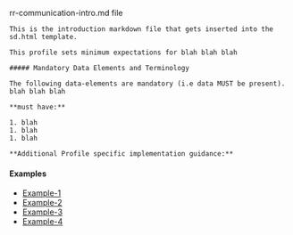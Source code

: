 rr-communication-intro.md file

    This is the introduction markdown file that gets inserted into the sd.html template.

    This profile sets minimum expectations for blah blah blah

    ##### Mandatory Data Elements and Terminology

    The following data-elements are mandatory (i.e data MUST be present). blah blah blah

    **must have:**

    1. blah
    1. blah
    1. blah

    **Additional Profile specific implementation guidance:**

#### Examples

- [Example-1](Communication-rr-example-1.html)
- [Example-2](Communication-rr-example-2.html)
- [Example-3](Communication-rr-example-3.html)
- [Example-4](Communication-rr-example-4.html)
